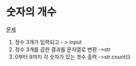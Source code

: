 # 숫자의 개수

[문제](https://www.acmicpc.net/problem/2577)

1. 정수 3개가 입력되고 - > input
2. 정수 3개를 곱한 결과를 문자열로 변환 ->str
3. 0부터 9까지 각 숫자가 있는 갯수 출력 ->str.count(i)